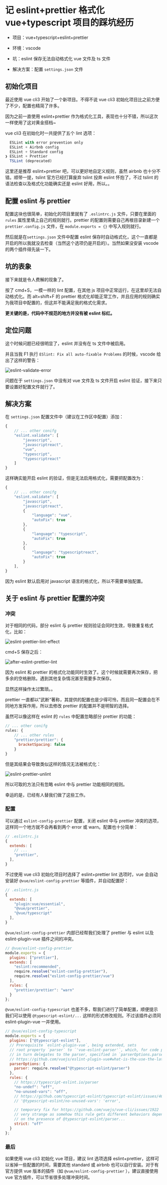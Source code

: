 # 记 eslint+prettier 格式化 vue+typescript 项目的踩坑经历

- 项目：vue+typescript+eslint+prettier

- 环境：vscode

- 坑：eslint 保存无法自动格式化 vue 文件及 ts 文件

- 解决方案：配置 `settings.json` 文件

## 初始化项目

最近使用 vue cli3 开始了一个新项目。不得不说 vue cli3 初始化项目比之前方便了不少，配置也精简了许多。

因为之前一直使用 eslint+prettier 作为格式化工具，表现也十分不错，所以这次一样使用了这对黄金搭档~

vue cli3 在初始化时一共提供了五个 lint 选项：

```javascript
  ESLint with error prevention only
  ESLint + Airbnb config
  ESLint + Standard config
❯ ESLint + Prettier
  TSLint (deprecated)
```

这里还是推荐 eslint+prettier 吧，可以更好地自定义规则，虽然 airbnb 也十分不错。顺带一提，tslint 官方已经打算废弃 tslint 投奔 eslint 怀抱了，不过 tslint 的语法检查以及格式化功能确实还是 eslint 好用，所以。。

## 配置 eslint 与 prettier

配置这块也很简单，初始化的项目里就有了 `.eslintrc.js` 文件，只要在里面的 `rules` 属性里填上自己的规则就行。prettier 的配置则需要自己再根目录新建一个 `prettier.config.js` 文件，在 `module.exports = {}` 中写入规则就行。

然后就是在`settings.json` 文件中配置 eslint 保存时自动格式化，这个一直都是开启的所以我就没去检查（当然这个选项仍是开启的）。当然如果没安装 vscode 的两个插件得先装一下。

## 坑的表象

接下来就是令人费解的现象了。

按了 cmd+S，一模一样的 lint 配置，在其他 js 项目中正常运行，在这里却无法自动格式化。而 alt+shift+F 的 prettier 格式化却能正常工作，并且应用的规则确实为我项目中配置的，但这并不能满足我的格式化需求。

**更关键的是，代码中不规范的地方并没有被 eslint 标红。**

## 定位问题

这个时候问题已经很明显了，eslint 并没有在 ts 文件中被启用。

并且当我 F1 执行 `ESlint: Fix all auto-fixable Problems` 的时候，vscode 给出了这样的警告：

![eslint-validate-error](./img/eslint-prettier-1.png)

问题在于 `settings.json` 中没有对 vue 文件及 ts 文件开启 eslint 验证，接下来只要设置好配置文件就行了。

## 解决方案

在 `settings.json` 配置文件中（建议在工作区中配置）添加：

```javascript
{
    // ... other conifg
    "eslint.validate": [
        "javascript",
        "javascriptreact",
        "vue",
        "typescript",
        "typescriptreact"
    ]
}
```

这样确实能开启 eslint 的验证，但是无法启用格式化，需要把配置改为：

```javascript
{
    // ... other conifg
    "eslint.validate": [
        "javascript",
        "javascriptreact",
        {
            "language": "vue",
            "autoFix": true
        },
        {
            "language": "typescript",
            "autoFix": true
        },
        {
            "language": "typescriptreact",
            "autoFix": true
        }
    ],
}
```

因为 eslint 默认启用对 javascript 语言的格式化，所以不需要单独配置。

## 关于 eslint 与 prettier 配置的冲突

### 冲突

对于相同的代码，部分 eslint 与 prettier 规则验证会同时生效，导致重复格式化，比如：

![eslint-prettier-lint-effect](./img/eslint-prettier-2.png)

cmd+S 保存之后：

![after-eslint-prettier-lint](./img/eslint-prettier-3.png)

因为 eslint 和 prettier 的格式化功能同时生效了。这个时候就需要再次保存，把多余的空格删除。遇到其他复杂情况甚至需要多次保存。

显然这样操作太过繁琐。。

prettier 一直都以”武断“著称，其提供的配置也是少得可怜，而且同一配置会在不同地方发挥作用，所以去修改 prettier 的配置并不是明智的选择。

虽然可以像这样在 eslint 的 `rules` 中配置忽略部分 prettier 的功能：

```javascript
// ... other conifg
rules: {
    // ... other rules
    "prettier/prettier": {
      bracketSpacing: false
    }
}
```

但是其结果会导致类似这样的情况无法被格式化：

![eslint-prettier-unlint](./img/eslint-prettier-4.png)

所以可取的方法只有忽略 eslint 中与 prettier 功能相同的规则。

幸运的是，已经有人替我们做了这些工作。

### 配置

可以通过 `eslint-config-prettier` 配置，关闭 eslint 中与 prettier 冲突的选项，这样同一个地方就不会再看到两个 error 或 warn。配置也十分简单：

```javascript
// .eslintrc.js
{
  extends: [
    // ...
    "prettier",
  ],
}
```

不过使用 vue cli3 初始化项目时选择了 eslint+prettier lint 选项时，vue 会自动安装好 `@vue/eslint-config-prettier` 等插件，并自动配置好：

```javascript
// .eslintrc.js
{
  extends: [
    "plugin:vue/essential",
    "@vue/prettier",
    "@vue/typescript"
  ],
}
```

`@vue/eslint-config-prettier` 内部已经帮我们处理了 prettier 与 eslint 以及 eslint-plugin-vue 插件之间的冲突。

```javascript
// @vue/eslint-config-prettier
module.exports = {
  plugins: ["prettier"],
  extends: [
    "eslint:recommended",
    require.resolve("eslint-config-prettier"),
    require.resolve("eslint-config-prettier/vue")
  ],
  rules: {
    "prettier/prettier": "warn"
  }
};
```

`@vue/eslint-config-typescript` 也差不多，帮我们进行了简单配置，顺便提示我们可以使用 `@typescript-eslint/...` 这样的形式修改规则。不过该插件必须同 eslint-plugin-vue 一并使用。

```javascript
// @vue/eslint-config-typescript
module.exports = {
  plugins: ["@typescript-eslint"],
  // Prerequisite `eslint-plugin-vue`, being extended, sets
  // root property `parser` to `'vue-eslint-parser'`, which, for code parsing,
  // in turn delegates to the parser, specified in `parserOptions.parser`:
  // https://github.com/vuejs/eslint-plugin-vue#what-is-the-use-the-latest-vue-eslint-parser-error
  parserOptions: {
    parser: require.resolve("@typescript-eslint/parser")
  },
  rules: {
    // https://typescript-eslint.io/parser
    "no-undef": "off",
    "no-unused-vars": "off",
    // https://github.com/typescript-eslint/typescript-eslint/issues/46
    // '@typescript-eslint/no-unused-vars': 'error',

    // temporary fix for https://github.com/vuejs/vue-cli/issues/1922
    // very strange as somehow this rule gets different behaviors depending
    // on the presence of @typescript-eslint/parser...
    strict: "off"
  }
};
```

### 最后

如果使用 vue cli3 初始化 vue 项目，建议 lint 选项选择 eslint+prettier，这样可以省掉一些配置的时间，需要其他 standard 或 airbnb 也可以自行安装。对于有官方提供 vue 版本的插件（如 `@vue/eslint-config-prettier` ），建议直接使用 vue 官方插件，可以节省很多处理冲突时间。
